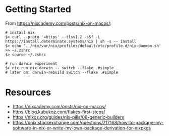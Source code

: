 # Getting Started
From https://nixcademy.com/posts/nix-on-macos/:

```console
# install nix
$> curl --proto '=https' --tlsv1.2 -sSf -L https://install.determinate.systems/nix | sh -s -- install
$> echo '. /nix/var/nix/profiles/default/etc/profile.d/nix-daemon.sh' >> ~/.zshrc
$> source ~/.zshrc

# run darwin experiment
$> nix run nix-darwin -- switch --flake .#simple
# later on: darwin-rebuild switch --flake .#simple
```

# Resources
- https://nixcademy.com/posts/nix-on-macos/
- https://blog.kubukoz.com/flakes-first-steps/
- https://nixos.org/guides/nix-pills/08-generic-builders
- https://unix.stackexchange.com/questions/717168/how-to-package-my-software-in-nix-or-write-my-own-package-derivation-for-nixpkgs
